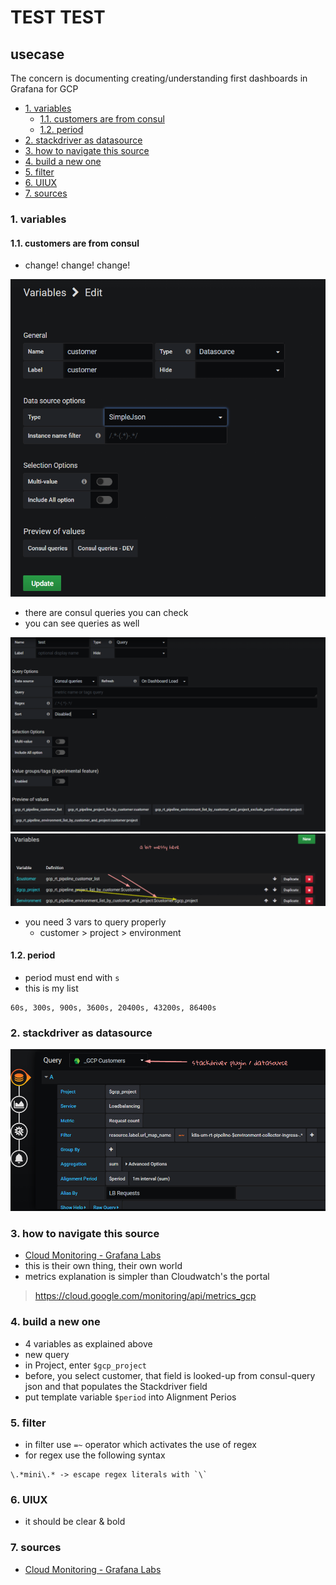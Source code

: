 # TEST TEST
## usecase
The concern is documenting creating/understanding first dashboards in Grafana for GCP

<!-- TOC -->

- [1. variables](#1-variables)
    - [1.1. customers are from consul](#11-customers-are-from-consul)
    - [1.2. period](#12-period)
- [2. stackdriver as datasource](#2-stackdriver-as-datasource)
- [3. how to navigate this source](#3-how-to-navigate-this-source)
- [4. build a new one](#4-build-a-new-one)
- [5. filter](#5-filter)
- [6. UIUX](#6-uiux)
- [7. sources](#7-sources)

<!-- /TOC -->

### 1. variables
#### 1.1. customers are from consul
* change! change! change!

![queries_are_in_json](../assets/img002318.png)

* there are consul queries you can check
* you can see queries as well

![nested_queries_via_json_in_grafana](../assets/img002319.png)
![nested_queries_via_json_in_grafana](../assets/img002320.png)

* you need 3 vars to query properly
    * customer > project > environment

#### 1.2. period
* period must end with `s`
* this is my list

```
60s, 300s, 900s, 3600s, 20400s, 43200s, 86400s
```

### 2. stackdriver as datasource

![stackdriver_to_select_pre-filled-vars](../assets/img002321.png)

### 3. how to navigate this source
* [Cloud Monitoring - Grafana Labs](https://grafana.com/docs/grafana/latest/datasources/cloudmonitoring/)
* this is their own thing, their own world
* metrics explanation is simpler than Cloudwatch's the portal

> https://cloud.google.com/monitoring/api/metrics_gcp

### 4. build a new one
* 4 variables as explained above
* new query
* in Project, enter `$gcp_project`
* before, you select customer, that field is looked-up from consul-query json and that populates the Stackdriver field
* put template variable `$period` into Alignment Perios 

### 5. filter
* in filter use `=~` operator which activates the use of regex
* for regex use the following syntax

```
\.*mini\.* -> escape regex literals with `\`
```

### 6. UIUX
* it should be clear & bold

### 7. sources
* [Cloud Monitoring - Grafana Labs](https://grafana.com/docs/grafana/latest/datasources/cloudmonitoring/)